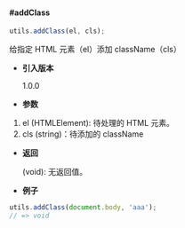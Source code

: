 #### #addClass

```javascript
utils.addClass(el, cls);
```

给指定 HTML 元素（el）添加 className（cls）

- **引入版本**

    1.0.0

- **参数**

1. el (HTMLElement): 待处理的 HTML 元素。
2. cls (string)：待添加的 className

- **返回**

    (void): 无返回值。

- **例子**

```javascript
utils.addClass(document.body, 'aaa');
// => void
```
